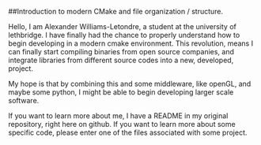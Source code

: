 ##Introduction to modern CMake and file organization / structure.

Hello, I am Alexander Williams-Letondre, a student at the university of lethbridge.
I have finally had the chance to properly understand how to begin developing in a
modern cmake environment. This revolution, means I can finally start compiling
binaries from open source companies, and integrate libraries from different
source codes into a new, developed, project.

My hope is that by combining this and some middleware, like openGL, and maybe some
python, I might be able to begin developing larger scale software.

If you want to learn more about me, I have a README in my original repository,
right here on github. If you want to learn more about some specific code, please
enter one of the files associated with some project.
